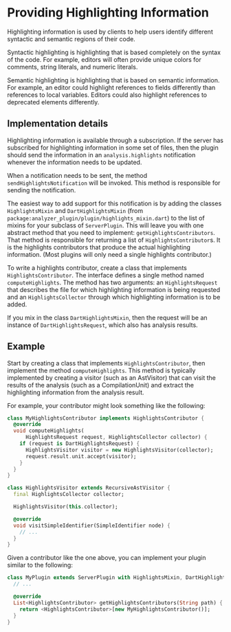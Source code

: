 # Providing Highlighting Information

Highlighting information is used by clients to help users identify different
syntactic and semantic regions of their code.

Syntactic highlighting is highlighting that is based completely on the syntax of
the code. For example, editors will often provide unique colors for comments,
string literals, and numeric literals.

Semantic highlighting is highlighting that is based on semantic information. For
example, an editor could highlight references to fields differently than
references to local variables. Editors could also highlight references to
deprecated elements differently.

## Implementation details

Highlighting information is available through a subscription. If the server has
subscribed for highlighting information in some set of files, then the plugin
should send the information in an `analysis.highlights` notification whenever
the information needs to be updated.

When a notification needs to be sent, the method `sendHighlightsNotification`
will be invoked. This method is responsible for sending the notification.

The easiest way to add support for this notification is by adding the classes
`HighlightsMixin` and `DartHighlightsMixin` (from
`package:analyzer_plugin/plugin/highlights_mixin.dart`) to the list of mixins
for your subclass of `ServerPlugin`. This will leave you with one abstract
method that you need to implement: `getHighlightsContributors`. That method is
responsible for returning a list of `HighlightsContributor`s. It is the
highlights contributors that produce the actual highlighting information. (Most
plugins will only need a single highlights contributor.)

To write a highlights contributor, create a class that implements
`HighlightsContributor`. The interface defines a single method named
`computeHighlights`. The method has two arguments: an `HighlightsRequest` that
describes the file for which highlighting information is being requested and an
`HighlightsCollector` through which highlighting information is to be added.

If you mix in the class `DartHighlightsMixin`, then the request will be an
instance of `DartHighlightsRequest`, which also has analysis results.

## Example

Start by creating a class that implements `HighlightsContributor`, then
implement the method `computeHighlights`. This method is typically implemented
by creating a visitor (such as an AstVisitor) that can visit the results of the
analysis (such as a CompilationUnit) and extract the highlighting information
from the analysis result.

For example, your contributor might look something like the following:

```dart
class MyHighlightsContributor implements HighlightsContributor {
  @override
  void computeHighlights(
      HighlightsRequest request, HighlightsCollector collector) {
    if (request is DartHighlightsRequest) {
      HighlightsVisitor visitor = new HighlightsVisitor(collector);
      request.result.unit.accept(visitor);
    }
  }
}

class HighlightsVisitor extends RecursiveAstVisitor {
  final HighlightsCollector collector;

  HighlightsVisitor(this.collector);

  @override
  void visitSimpleIdentifier(SimpleIdentifier node) {
    // ...
  }
}
```

Given a contributor like the one above, you can implement your plugin similar to
the following:

```dart
class MyPlugin extends ServerPlugin with HighlightsMixin, DartHighlightsMixin {
  // ...

  @override
  List<HighlightsContributor> getHighlightsContributors(String path) {
    return <HighlightsContributor>[new MyHighlightsContributor()];
  }
}
```
